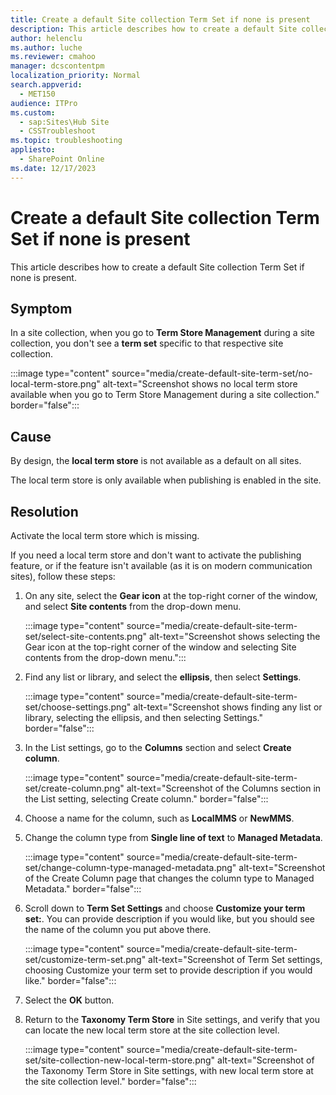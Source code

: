 ```yaml
---
title: Create a default Site collection Term Set if none is present
description: This article describes how to create a default Site collection Term Set if none is present.
author: helenclu
ms.author: luche
ms.reviewer: cmahoo
manager: dcscontentpm
localization_priority: Normal
search.appverid: 
  - MET150
audience: ITPro
ms.custom: 
  - sap:Sites\Hub Site
  - CSSTroubleshoot
ms.topic: troubleshooting
appliesto: 
  - SharePoint Online
ms.date: 12/17/2023
---
```


# Create a default Site collection Term Set if none is present

This article describes how to create a default Site collection Term Set if none is present.

## Symptom

In a site collection, when you go to **Term Store Management** during a site collection, you don't see a **term set** specific to that respective site collection.

:::image type="content" source="media/create-default-site-term-set/no-local-term-store.png" alt-text="Screenshot shows no local term store available when you go to Term Store Management during a site collection." border="false":::

## Cause

By design, the **local term store** is not available as a default on all sites.

The local term store is only available when publishing is enabled in the site.

## Resolution

Activate the local term store which is missing.

If you need a local term store and don't want to activate the publishing feature, or if the feature isn't available (as it is on modern communication sites), follow these steps:

1. On any site, select the **Gear icon** at the top-right corner of the window, and select **Site contents** from the drop-down menu.

    :::image type="content" source="media/create-default-site-term-set/select-site-contents.png" alt-text="Screenshot shows selecting the Gear icon at the top-right corner of the window and selecting Site contents from the drop-down menu.":::
  
2. Find any list or library, and select the **ellipsis**, then select **Settings**.

   :::image type="content" source="media/create-default-site-term-set/choose-settings.png" alt-text="Screenshot shows finding any list or library, selecting the ellipsis, and then selecting Settings." border="false":::

3. In the List settings, go to the **Columns** section and select **Create column**.

   :::image type="content" source="media/create-default-site-term-set/create-column.png" alt-text="Screenshot of the Columns section in the List setting, selecting Create column." border="false":::

4. Choose a name for the column, such as **LocalMMS** or **NewMMS**.

5. Change the column type from **Single line of text** to **Managed Metadata**.

   :::image type="content" source="media/create-default-site-term-set/change-column-type-managed-metadata.png" alt-text="Screenshot of the Create Column page that changes the column type to Managed Metadata." border="false":::

6. Scroll down to **Term Set Settings** and choose **Customize your term set:**. You can provide description if you would like, but you should see the name of the column you put above there.

   :::image type="content" source="media/create-default-site-term-set/customize-term-set.png" alt-text="Screenshot of Term Set settings, choosing Customize your term set to provide description if you would like." border="false":::

7. Select the **OK** button.

8. Return to the **Taxonomy Term Store** in Site settings, and verify that you can locate the new local term store at the site collection level.

   :::image type="content" source="media/create-default-site-term-set/site-collection-new-local-term-store.png" alt-text="Screenshot of the Taxonomy Term Store in Site settings, with new local term store at the site collection level." border="false":::
